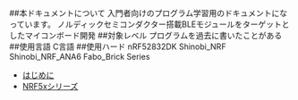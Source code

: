 ##本ドキュメントについて
入門者向けのプログラム学習用のドキュメントになっています。
ノルディックセミコンダクター搭載BLEモジュールをターゲットとしたマイコンボード開発
##対象レベル
プログラムを過去に書いたことがある
##使用言語
C言語
##使用ハード
nRF52832DK
Shinobi_NRF
Shinobi_NRF_ANA6
Fabo_Brick Series

* [はじめに](README.md)
* [NRF5xシリーズ](nrf.md)
